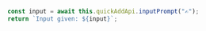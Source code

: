 

```js js quickadd
const input = await this.quickAddApi.inputPrompt("✍");
return `Input given: ${input}`;
```


